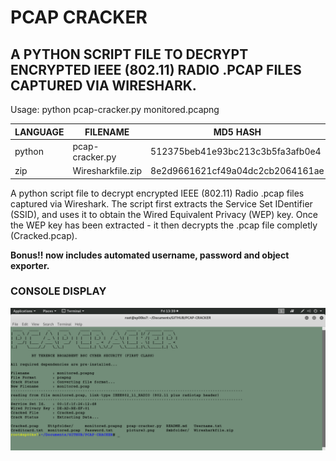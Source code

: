 # PCAP CRACKER
## A PYTHON SCRIPT FILE TO DECRYPT ENCRYPTED IEEE (802.11) RADIO .PCAP FILES CAPTURED VIA WIRESHARK.

Usage: python pcap-cracker.py monitored.pcapng

| LANGUAGE | FILENAME          | MD5 HASH                         | CONTAINS         |
|--------  |---------          |---------                         | -------          |
| python   | pcap-cracker.py   | 512375beb41e93bc213c3b5fa3afb0e4 |                  |
| zip      | Wiresharkfile.zip | 8e2d9661621cf49a04dc2cb2064161ae | monitored.pcapng |

A python script file to decrypt encrypted IEEE (802.11) Radio .pcap files captured via Wireshark. 
The script first extracts the Service Set IDentifier (SSID), and uses it to obtain the Wired Equivalent Privacy (WEP) key.
Once the WEP key has been extracted - it then decrypts the .pcap file completly (Cracked.pcap).

__Bonus!! now includes automated username, password and object exporter.__

### CONSOLE DISPLAY
![Screenshot](picture1.png) 
